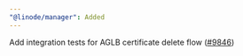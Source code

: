 ```yaml
---
"@linode/manager": Added
---
```


Add integration tests for AGLB certificate delete flow ([#9846](https://github.com/linode/manager/pull/9846))
